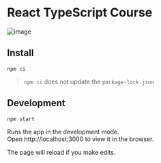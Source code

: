 # React TypeScript Course

![image](https://user-images.githubusercontent.com/4029499/146017666-33ed2dbc-94d2-46d5-9759-bf1961be8195.png)


## Install

```
npm ci
```

> `npm ci` does not update the `package-lock.json`



## Development

```
npm start
```

Runs the app in the development mode.<br />
Open http://localhost:3000 to view it in the browser.

The page will reload if you make edits.
